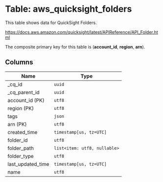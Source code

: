 # Table: aws_quicksight_folders

This table shows data for QuickSight Folders.

https://docs.aws.amazon.com/quicksight/latest/APIReference/API_Folder.html

The composite primary key for this table is (**account_id**, **region**, **arn**).

## Columns

| Name          | Type          |
| ------------- | ------------- |
|_cq_id|`uuid`|
|_cq_parent_id|`uuid`|
|account_id (PK)|`utf8`|
|region (PK)|`utf8`|
|tags|`json`|
|arn (PK)|`utf8`|
|created_time|`timestamp[us, tz=UTC]`|
|folder_id|`utf8`|
|folder_path|`list<item: utf8, nullable>`|
|folder_type|`utf8`|
|last_updated_time|`timestamp[us, tz=UTC]`|
|name|`utf8`|